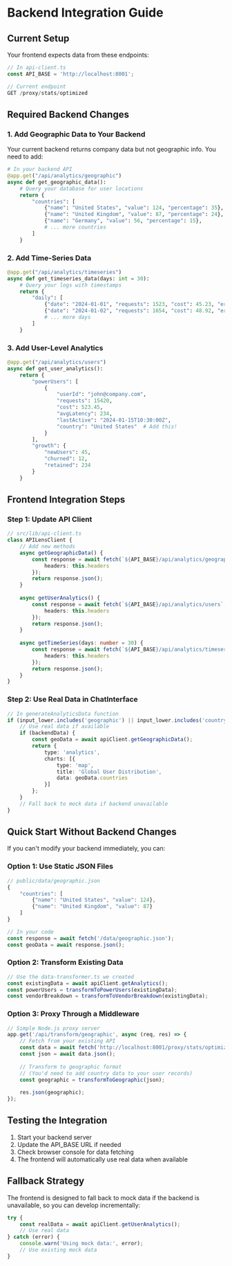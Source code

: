 # Backend Integration Guide

## Current Setup
Your frontend expects data from these endpoints:

```typescript
// In api-client.ts
const API_BASE = 'http://localhost:8001';

// Current endpoint
GET /proxy/stats/optimized
```

## Required Backend Changes

### 1. Add Geographic Data to Your Backend

Your current backend returns company data but not geographic info. You need to add:

```python
# In your backend API
@app.get("/api/analytics/geographic")
async def get_geographic_data():
    # Query your database for user locations
    return {
        "countries": [
            {"name": "United States", "value": 124, "percentage": 35},
            {"name": "United Kingdom", "value": 87, "percentage": 24},
            {"name": "Germany", "value": 56, "percentage": 15},
            # ... more countries
        ]
    }
```

### 2. Add Time-Series Data

```python
@app.get("/api/analytics/timeseries")
async def get_timeseries_data(days: int = 30):
    # Query your logs with timestamps
    return {
        "daily": [
            {"date": "2024-01-01", "requests": 1523, "cost": 45.23, "errors": 12},
            {"date": "2024-01-02", "requests": 1654, "cost": 48.92, "errors": 8},
            # ... more days
        ]
    }
```

### 3. Add User-Level Analytics

```python
@app.get("/api/analytics/users")
async def get_user_analytics():
    return {
        "powerUsers": [
            {
                "userId": "john@company.com",
                "requests": 15420,
                "cost": 523.45,
                "avgLatency": 234,
                "lastActive": "2024-01-15T10:30:00Z",
                "country": "United States"  # Add this!
            }
        ],
        "growth": {
            "newUsers": 45,
            "churned": 12,
            "retained": 234
        }
    }
```

## Frontend Integration Steps

### Step 1: Update API Client

```typescript
// src/lib/api-client.ts
class APILensClient {
    // Add new methods
    async getGeographicData() {
        const response = await fetch(`${API_BASE}/api/analytics/geographic`, {
            headers: this.headers
        });
        return response.json();
    }
    
    async getUserAnalytics() {
        const response = await fetch(`${API_BASE}/api/analytics/users`, {
            headers: this.headers
        });
        return response.json();
    }
    
    async getTimeSeries(days: number = 30) {
        const response = await fetch(`${API_BASE}/api/analytics/timeseries?days=${days}`, {
            headers: this.headers
        });
        return response.json();
    }
}
```

### Step 2: Use Real Data in ChatInterface

```typescript
// In generateAnalyticsData function
if (input_lower.includes('geographic') || input_lower.includes('country')) {
    // Use real data if available
    if (backendData) {
        const geoData = await apiClient.getGeographicData();
        return {
            type: 'analytics',
            charts: [{
                type: 'map',
                title: 'Global User Distribution',
                data: geoData.countries
            }]
        };
    }
    // Fall back to mock data if backend unavailable
}
```

## Quick Start Without Backend Changes

If you can't modify your backend immediately, you can:

### Option 1: Use Static JSON Files
```typescript
// public/data/geographic.json
{
    "countries": [
        {"name": "United States", "value": 124},
        {"name": "United Kingdom", "value": 87}
    ]
}

// In your code
const response = await fetch('/data/geographic.json');
const geoData = await response.json();
```

### Option 2: Transform Existing Data
```typescript
// Use the data-transformer.ts we created
const existingData = await apiClient.getAnalytics();
const powerUsers = transformToPowerUsers(existingData);
const vendorBreakdown = transformToVendorBreakdown(existingData);
```

### Option 3: Proxy Through a Middleware
```javascript
// Simple Node.js proxy server
app.get('/api/transform/geographic', async (req, res) => {
    // Fetch from your existing API
    const data = await fetch('http://localhost:8001/proxy/stats/optimized');
    const json = await data.json();
    
    // Transform to geographic format
    // (You'd need to add country data to your user records)
    const geographic = transformToGeographic(json);
    
    res.json(geographic);
});
```

## Testing the Integration

1. Start your backend server
2. Update the API_BASE URL if needed
3. Check browser console for data fetching
4. The frontend will automatically use real data when available

## Fallback Strategy

The frontend is designed to fall back to mock data if the backend is unavailable, so you can develop incrementally:

```typescript
try {
    const realData = await apiClient.getUserAnalytics();
    // Use real data
} catch (error) {
    console.warn('Using mock data:', error);
    // Use existing mock data
}
```